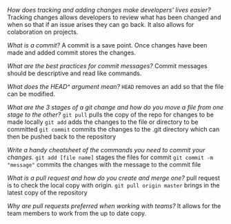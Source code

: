 *How does tracking and adding changes make developers' lives easier?*
Tracking changes allows developers to review what has been changed and when so that if an issue arises they can go back.  It also allows for colaboration on projects.

*What is a commit?*
A commit is a save point.  Once changes have been made and added commit stores the changes.

*What are the best practices for commit messages?*
Commit messages should be descriptive and read like commands.

*What does the HEAD^ argument mean?*
`HEAD` removes an add so that the file can be modified.

*What are the 3 stages of a git change and how do you move a file from one stage to the other?*
`git pull` pulls the copy of the repo for changes to be made locally
`git add` adds the changes to the file or directory to be committed
`git commit` commits the changes to the .git directory which can then be pushed back to the repository

*Write a handy cheatsheet of the commands you need to commit your changes.*
`git add [file name]` stages the files for commit
`git commit -m "message"` commits the changes with the message to the commit file

*What is a pull request and how do you create and merge one?*
pull request is to check the local copy with origin.  `git pull origin master` brings in the latest copy of the repository

*Why are pull requests preferred when working with teams?*
It allows for the team members to work from the up to date copy.